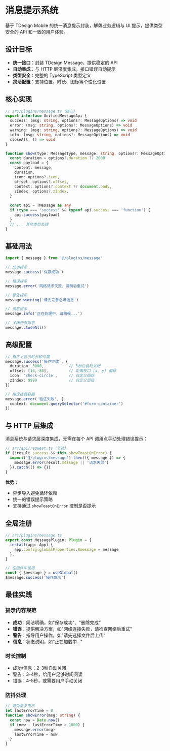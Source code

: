 # 消息提示系统

基于 TDesign Mobile 的统一消息提示封装，解耦业务逻辑与 UI 提示，提供类型安全的 API 和一致的用户体验。

## 设计目标

- **统一接口**：封装 TDesign Message，提供稳定的 API
- **自动集成**：与 HTTP 层深度集成，接口错误自动提示
- **类型安全**：完整的 TypeScript 类型定义
- **灵活配置**：支持位置、时长、图标等个性化设置

## 核心实现

```ts
// src/plugins/message.ts（核心）
export interface UnifiedMessageApi {
  success: (msg: string, options?: MessageOptions) => void
  error: (msg: string, options?: MessageOptions) => void
  warning: (msg: string, options?: MessageOptions) => void
  info: (msg: string, options?: MessageOptions) => void
  closeAll: () => void
}

function show(type: MessageType, message: string, options?: MessageOptions) {
  const duration = options?.duration ?? 2000
  const payload = {
    content: message,
    duration,
    icon: options?.icon,
    offset: options?.offset,
    context: options?.context ?? document.body,
    zIndex: options?.zIndex,
  }
  
  const api = TMessage as any
  if (type === 'success' && typeof api.success === 'function') {
    api.success(payload)
  }
  // ... 其他类型处理
}
```

## 基础用法

```ts
import { message } from '@/plugins/message'

// 成功提示
message.success('保存成功')

// 错误提示
message.error('网络请求失败，请稍后重试')

// 警告提示
message.warning('请先完善必填信息')

// 信息提示
message.info('正在处理中，请稍候...')

// 关闭所有消息
message.closeAll()
```

## 高级配置

```ts
// 自定义显示时长和位置
message.success('操作完成', {
  duration: 3000,           // 3秒后自动关闭
  offset: [16, 80],         // 距离视口 [x, y] 偏移
  icon: 'check-circle',     // 自定义图标
  zIndex: 9999              // 自定义层级
})

// 指定挂载容器
message.error('验证失败', {
  context: document.querySelector('#form-container')
})
```

## 与 HTTP 层集成

消息系统与请求层深度集成，无需在每个 API 调用点手动处理错误提示：

```ts
// src/api/request.ts（节选）
if (!result.success && this.showToastOnError) {
  import('@/plugins/message').then(({ message }) => {
    message.error(result.message || '请求失败')
  }).catch(() => {})
}
```

**优势**：
- 异步导入避免循环依赖
- 统一的错误提示策略
- 支持通过 `showToastOnError` 控制是否提示

## 全局注册

```ts
// src/plugins/message.ts
export const MessagePlugin: Plugin = {
  install(app: App) {
    app.config.globalProperties.$message = message
  },
}

// 在组件中使用
const { $message } = useGlobal()
$message.success('操作成功')
```

## 最佳实践

### 提示内容规范
- **成功**：简洁明确，如"保存成功"、"删除完成"
- **错误**：提供解决方案，如"网络连接失败，请检查网络后重试"
- **警告**：指导用户操作，如"请先选择文件后上传"
- **信息**：状态说明，如"正在加载中..."

### 时长控制
- 成功/信息：2-3秒自动关闭
- 警告：3-4秒，给用户足够时间阅读
- 错误：4-5秒，或需要用户手动关闭

### 防抖处理
```ts
// 避免重复提示
let lastErrorTime = 0
function showError(msg: string) {
  const now = Date.now()
  if (now - lastErrorTime > 1000) {
    message.error(msg)
    lastErrorTime = now
  }
}
```